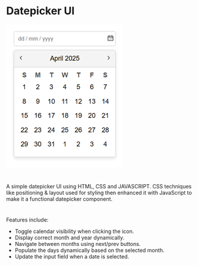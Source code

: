 # Datepicker UI

![Datepicker UI](datepicker-ui.PNG)

#
A simple datepicker UI using HTML, CSS and JAVASCRIPT. CSS techniques like positioning & layout used for styling then enhanced it with JavaScript to make it a functional datepicker component.

#
Features include:

- Toggle calendar visibility when clicking the icon.
- Display correct month and year dynamically.
- Navigate between months using next/prev buttons.
- Populate the days dynamically based on the selected month.
- Update the input field when a date is selected.
